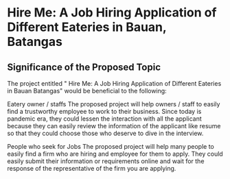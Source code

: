 # Hire Me: A Job Hiring Application of Different Eateries in Bauan, Batangas

## Significance of the Proposed Topic <br>

The project entitled " Hire Me: A Job Hiring Application of Different Eateries in Bauan Batangas" would be beneficial to the following: <br>

Eatery owner / staffs
          The proposed project will help owners / staff to easily find a trustworthy employee to work to their business. Since today is pandemic era, they could lessen the interaction with all the applicant because they can easily review the information of the applicant like resume so that they could choose those who deserve to dive in the interview. <br> 

People who seek for Jobs
          The proposed project will help many people to easily find a firm who are hiring and employee for them to apply. They could easily submit their information or requirements online and wait for the response of the representative of the firm you are applying. <br>
